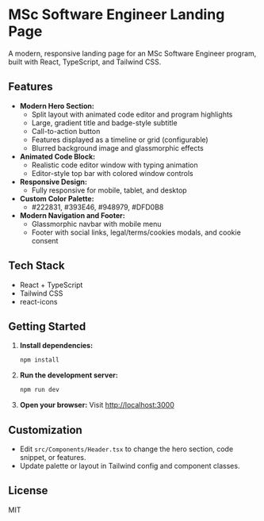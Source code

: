 # MSc Software Engineer Landing Page

A modern, responsive landing page for an MSc Software Engineer program, built with React, TypeScript, and Tailwind CSS.

## Features

- **Modern Hero Section:**
  - Split layout with animated code editor and program highlights
  - Large, gradient title and badge-style subtitle
  - Call-to-action button
  - Features displayed as a timeline or grid (configurable)
  - Blurred background image and glassmorphic effects
- **Animated Code Block:**
  - Realistic code editor window with typing animation
  - Editor-style top bar with colored window controls
- **Responsive Design:**
  - Fully responsive for mobile, tablet, and desktop
- **Custom Color Palette:**
  - #222831, #393E46, #948979, #DFD0B8
- **Modern Navigation and Footer:**
  - Glassmorphic navbar with mobile menu
  - Footer with social links, legal/terms/cookies modals, and cookie consent

## Tech Stack

- React + TypeScript
- Tailwind CSS
- react-icons

## Getting Started

1. **Install dependencies:**
   ```bash
   npm install
   ```
2. **Run the development server:**
   ```bash
   npm run dev
   ```
3. **Open your browser:**
   Visit [http://localhost:3000](http://localhost:3000)

## Customization

- Edit `src/Components/Header.tsx` to change the hero section, code snippet, or features.
- Update palette or layout in Tailwind config and component classes.

## License

MIT
